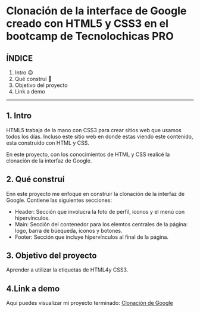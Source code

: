 # Clonación de la interface de Google creado con HTML5 y CSS3 en el bootcamp de Tecnolochicas PRO

## ÍNDICE 

1. Intro 😉
2. Qué construí 🫡
3. Objetivo del proyecto
4. Link a demo

****

## 1. Intro
HTML5 trabaja de la mano con CSS3 para crear sitios web que usamos todos los días. Incluso este sitio web en donde estas viendo este contenido, esta construido con HTML y CSS.

En este proyecto, con los conocimientos de HTML y CSS realicé la clonación de la interfaz de Google.

## 2. Qué construí
Enn este proyecto me enfoque en construir la clonación de la interfaz de Google.
Contiene las siguientes secciones: 

* Header: Sección que involucra la foto de perfil, íconos y el menú con hipervínculos.
* Main: Sección del contenedor para los elemtos centrales de la página: logo, barra de búequeda, íconos y botones.
* Footer: Sección que incluye hipervínculos al final de la página.

## 3. Objetivo del proyecto
Aprender a utilizar la etiquetas de HTML4y CSS3.

## 4.Link a demo
Aquí puedes visualizar mi proyecto terminado: [Clonación de Google](#)
